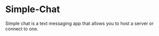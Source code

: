 # Simple-Chat

Simple chat is a text messaging app that allows you to host a server or connect to one.
